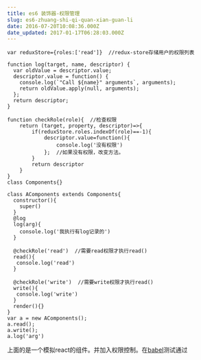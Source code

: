```yaml
---
title: es6 装饰器-权限管理
slug: es6-zhuang-shi-qi-quan-xian-guan-li
date: 2016-07-20T10:08:36.000Z
date_updated: 2017-01-17T06:28:03.000Z
---
```


    var reduxStore={roles:['read']}  //redux-store存储用户的权限列表
    
    function log(target, name, descriptor) {  
      var oldValue = descriptor.value;
      descriptor.value = function() {
        console.log(`"Call ${name}" arguments`, arguments);
        return oldValue.apply(null, arguments);
      };
      return descriptor;
    }
    
    function checkRole(role){  //检查权限  
        return (target, property, descriptor)=>{
            if(reduxStore.roles.indexOf(role)==-1){
                descriptor.value=function(){
                    console.log('没有权限')
                };  //如果没有权限，改变方法。
            }
            return descriptor
        }
    }
    class Components{}
    
    class AComponents extends Components{  
      constructor(){
        super()
      }
      @log
      log(arg){
        console.log('我执行有log记录的')
      }
    
      @checkRole('read')  //需要read权限才执行read()
      read(){
       console.log('read')
      }
    
      @checkRole('write')  //需要write权限才执行read()
      write(){
       console.log('write')
      }
      render(){}
    }
    var a = new AComponents();  
    a.read();  
    a.write();  
    a.log('arg')  
    

上面的是一个模拟react的组件。并加入权限控制。在[babel](http://babeljs.cn/repl/)测试通过
